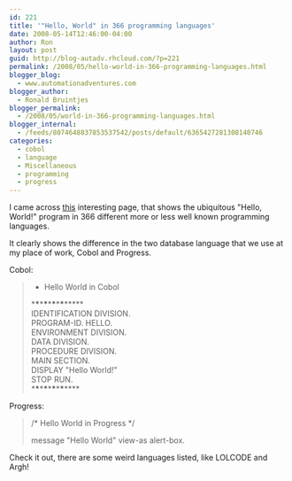 ```yaml
---
id: 221
title: '"Hello, World" in 366 programming languages'
date: 2008-05-14T12:46:00-04:00
author: Ron
layout: post
guid: http://blog-autadv.rhcloud.com/?p=221
permalink: /2008/05/hello-world-in-366-programming-languages.html
blogger_blog:
  - www.automationadventures.com
blogger_author:
  - Ronald Bruintjes
blogger_permalink:
  - /2008/05/world-in-366-programming-languages.html
blogger_internal:
  - /feeds/8074648837853537542/posts/default/6365427281308140746
categories:
  - cobol
  - language
  - Miscellaneous
  - programming
  - progress
---
```

I came across [this](http://www.roesler-ac.de/wolfram/hello.htm) interesting page, that shows the ubiquitous "Hello, World!" program in 366 different more or less well known programming languages.

It clearly shows the difference in the two database language that we use at my place of work, Cobol and Progress.

Cobol:

> * Hello World in Cobol
> 
> \***\***\***\***\***\***\***\***\*****  
> IDENTIFICATION DIVISION.  
> PROGRAM-ID. HELLO.  
> ENVIRONMENT DIVISION.  
> DATA DIVISION.  
> PROCEDURE DIVISION.  
> MAIN SECTION.  
> DISPLAY "Hello World!"  
> STOP RUN.  
> \***\***\***\***\***\***\***\***\****

Progress:

> /\* Hello World in Progress \*/
> 
> message "Hello World" view-as alert-box.

Check it out, there are some weird languages listed, like LOLCODE and Argh!